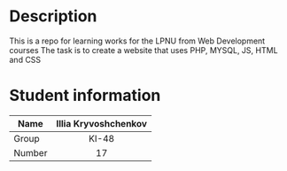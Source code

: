 # Description
This is a repo for learning works for the LPNU from Web Development courses
The task is to create a website that uses PHP, MYSQL, JS, HTML and CSS

# Student information
|Name  |   Illia Kryvoshchenkov |
| ------------- |:-------------:|
| Group     | KI-48     |
| Number      | 17    |